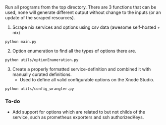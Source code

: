 Run all programs from the top directory. There are 3 functions that can be used, none will generate different output without change to the inputs (or an update of the scraped resources).

1. Scrape nix services and options using csv data (awesome self-hosted + nix)

`python main.py`

2. Option enumeration to find all the types of options there are.

`python utils/optionEnumeration.py`

3. Create a properly formatted service-definition and combined it with manually curated definitions.
    * Used to define all valid configurable options on the Xnode Studio.

`python utils/config_wrangler.py`

### To-do
* Add support for options which are related to but not childs of the service, such as prometheus exporters and ssh authorizedKeys.